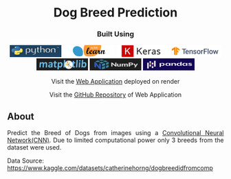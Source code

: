 <a name="readme-top"></a>

<div align="center">

# __Dog Breed Prediction__

### Built Using
  
[![Python][python-shield]][python-url]
[![ScikitLearn][scikit-learn-shield]][scikit-learn-url]
[![Keras][keras-shield]][keras-url]
[![TensorFlow][tensorflow-shield]][tensorflow-url]
[![Matplotlib][matplotlib-shield]][matplotlib-url]
[![NumPy][numpy-shield]][numpy-url]
[![Pandas][pandas-shield]][pandas-url]

Visit the <a href="https://dogbreed-predictor.onrender.com">Web Application</a> deployed on render

Visit the <a href="https://github.com/Pranav-Nagpure/Dog-Breed-Prediction">GitHub Repository</a> of Web Application

</div>

## __About__
<p align="justify">
Predict the Breed of Dogs from images using a <a href="https://en.wikipedia.org/wiki/Convolutional_neural_network">Convolutional Neural Network(CNN)</a>. Due to limited computational power only 3 breeds from the dataset were used.

Data Source: https://www.kaggle.com/datasets/catherinehorng/dogbreedidfromcomp
</p>

[python-shield]: https://raw.githubusercontent.com/Pranav-Nagpure/Support-Repository/master/images/python-shield.png "Python"
[python-url]: https://www.python.org

[scikit-learn-shield]: https://raw.githubusercontent.com/Pranav-Nagpure/Support-Repository/master/images/scikit-learn-shield.png
[scikit-learn-url]: https://scikit-learn.org/stable "Scikit-Learn"

[keras-shield]: https://raw.githubusercontent.com/Pranav-Nagpure/Support-Repository/master/images/keras-shield.png
[keras-url]: https://keras.io "Keras"

[tensorflow-shield]: https://raw.githubusercontent.com/Pranav-Nagpure/Support-Repository/master/images/tensorflow-shield.png
[tensorflow-url]: https://www.tensorflow.org "TensorFlow"

[matplotlib-shield]: https://raw.githubusercontent.com/Pranav-Nagpure/Support-Repository/master/images/matplotlib-shield.png
[matplotlib-url]: https://matplotlib.org "Matplotlib"

[numpy-shield]: https://raw.githubusercontent.com/Pranav-Nagpure/Support-Repository/master/images/numpy-shield.png
[numpy-url]: https://numpy.org "NumPy"

[pandas-shield]: https://raw.githubusercontent.com/Pranav-Nagpure/Support-Repository/master/images/pandas-shield.png
[pandas-url]: https://pandas.pydata.org "Pandas"